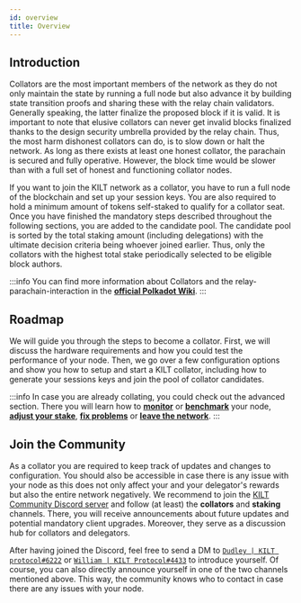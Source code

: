 ```yaml
---
id: overview
title: Overview
---
```


## Introduction

Collators are the most important members of the network as they do not only maintain the state by running a full node but also advance it by building state transition proofs and sharing these with the relay chain validators.
Generally speaking, the latter finalize the proposed block if it is valid.
It is important to note that elusive collators can never get invalid blocks finalized thanks to the design security umbrella provided by the relay chain.
Thus, the most harm dishonest collators can do, is to slow down or halt the network.
As long as there exists at least one honest collator, the parachain is secured and fully operative.
However, the block time would be slower than with a full set of honest and functioning collator nodes.

If you want to join the KILT network as a collator, you have to run a full node of the blockchain and set up your session keys.
You are also required to hold a minimum amount of tokens self-staked to qualify for a collator seat.
Once you have finished the mandatory steps described throughout the following sections, you are added to the candidate pool.
The candidate pool is sorted by the total staking amount (including delegations) with the ultimate decision criteria being whoever joined earlier.
Thus, only the collators with the highest total stake periodically selected to be eligible block authors.

:::info
You can find more information about Collators and the relay-parachain-interaction in the [**official Polkadot Wiki**](https://wiki.polkadot.network/docs/learn-collator).
:::

## Roadmap

We will guide you through the steps to become a collator.
First, we will discuss the hardware requirements and how you could test the performance of your node.
Then, we go over a few configuration options and show you how to setup and start a KILT collator, including how to generate your sessions keys and join the pool of collator candidates.

:::info
In case you are already collating, you could check out the advanced section.
There you will learn how to [**monitor**](../02_Advanced%20Collator%20Section/04_monitoring.md) or [**benchmark**](../02_Advanced%20Collator%20Section/06_benchmarking.md) your node, [**adjust your stake**](../02_Advanced%20Collator%20Section/01_adjust_stake.md), [**fix problems**](../05_troubleshooting.md) or [**leave the network**](../02_Advanced%20Collator%20Section/02_exit.md).
:::

## Join the Community

As a collator you are required to keep track of updates and changes to configuration.
You should also be accessible in case there is any issue with your node as this does not only affect your and your delegator's rewards but also the entire network negatively.
We recommend to join the [KILT Community Discord server](https://discord.gg/wBrXsB5G) and follow (at least) the **collators** and **staking** channels.
There, you will receive announcements about future updates and potential mandatory client upgrades.
Moreover, they serve as a discussion hub for collators and delegators.

After having joined the Discord, feel free to send a DM to [`Dudley | KILT protocol#6222`](https://discordapp.com/users/687952993156726784) or [`William | KILT Protocol#4433`](https://discordapp.com/users/w3n;williamfreude#4433) to introduce yourself.
Of course, you can also directly announce yourself in one of the two channels mentioned above.
This way, the community knows who to contact in case there are any issues with your node.
